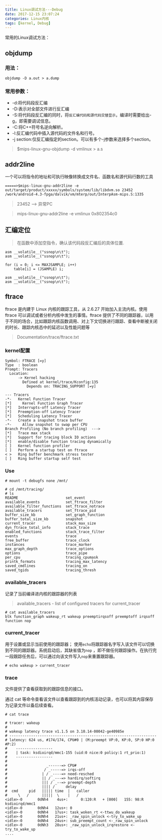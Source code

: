 ```yaml
---
title: Linux调试方法---Debug
date: 2017-12-15 23:07:24
categories: Linux内核
tags: [kernel, Debug]
---
```


常用的Linux调试方法：

<!--more-->


## objdump

### 用法：
``` shell
objdump -D a.out > a.dump
```
### 常用参数：

* -d:将代码段反汇编
* -D:表示对全部文件进行反汇编
* -S:将代码段反汇编的同时，将`反汇编代码和源代码交替显示`，编译时需要给出-g，即需要调试信息。
* -C:将C++符号名逆向解析。
* -l:反汇编代码中插入源代码的文件名和行号。
* -j section:仅反汇编指定的section。可以有多个-j参数来选择多个section。

> $mips-linux-gnu-objdump -d vmlinux > a.s

## addr2line

一个可以将指令的地址和可执行映像转换成文件名、函数名和源代码行数的工具

``` shell
=====>$mips-linux-gnu-addr2line -e out/target/product/xxxxx/symbols/system/lib/libdvm.so 23452
/work/android-4.3-fpga/dalvik/vm/mterp/out/InterpAsm-mips.S:1335
```
>23452 --> 异常PC

> mips-linux-gnu-addr2line -e vmlinux 0x802354c0

## 汇编定位

> 在函数中添加空指令，确认该代码段反汇编后的具体位置.

```
asm __volatile__("ssnop\n\t");
asm __volatile__("ssnop\n\t");

for (i = 0; i <= MAXJSAMPLE; i++)
	table[i] = (JSAMPLE) i;

asm __volatile__("ssnop\n\t");
asm __volatile__("ssnop\n\t");
```
## ftrace

ftrace 是内建于 Linux 内核的跟踪工具，从 2.6.27 开始加入主流内核。使用 ftrace 可以调试或者分析内核中发生的事情。ftrace 提供了不同的跟踪器，以用于不同的场合，比如跟踪内核函数调用、对上下文切换进行跟踪、查看中断被关闭的时长、跟踪内核态中的延迟以及性能问题等

>Documentation/trace/ftrace.txt

### kernel配置

```
Symbol: FTRACE [=y]
Type  : boolean
Prompt: Tracers
  Location:
      -> Kernel hacking
	    Defined at kernel/trace/Kconfig:135
		  Depends on: TRACING_SUPPORT [=y]

--- Tracers
-*-   Kernel Function Tracer
[*]     Kernel Function Graph Tracer
[*]   Interrupts-off Latency Tracer
[*]   Preemption-off Latency Tracer
[*]   Scheduling Latency Tracer
-*-   Create a snapshot trace buffer
-*-     Allow snapshot to swap per CPU
Branch Profiling (No branch profiling)  --->
[*]   Trace max stack
[*]   Support for tracing block IO actions
[*]   enable/disable function tracing dynamically
[ ]   Kernel function profiler
[ ]   Perform a startup test on ftrace
< >   Ring buffer benchmark stress tester
[ ]   Ring buffer startup self test
```

### Use

``` shell
# mount -t debugfs none /mnt/
```

```
# cd /mnt/tracing/
# ls
README                      set_event
available_events            set_ftrace_filter
available_filter_functions  set_ftrace_notrace
available_tracers           set_ftrace_pid
buffer_size_kb              set_graph_function
buffer_total_size_kb        snapshot
current_tracer              stack_max_size
dyn_ftrace_total_info       stack_trace
enabled_functions           stack_trace_filter
events                      trace
free_buffer                 trace_clock
instances                   trace_marker
max_graph_depth             trace_options
options                     trace_pipe
per_cpu                     tracing_cpumask
printk_formats              tracing_max_latency
saved_cmdlines              tracing_on
saved_tgids                 tracing_thresh
```

### available_tracers

记录了当前编译进内核的跟踪器的列表

>available_tracers     - list of configured tracers for current_tracer

``` shell
# cat available_tracers
blk function_graph wakeup_rt wakeup preemptirqsoff preemptoff irqsoff function nop
```

### current_tracer

用于设置或显示当前使用的跟踪器；
使用`echo`将跟踪器名字写入该文件可以切换到不同的跟踪器。系统启动后，其缺省值为`nop` ，即不做任何跟踪操作。在执行完一段跟踪任务后，可以通过向该文件写入`nop`来重置跟踪器。

``` shell
# echo wakeup > current_tracer
```

### trace

文件提供了查看获取到的跟踪信息的接口。

通过 cat 等命令查看该文件以查看跟踪到的内核活动记录，也可以将其内容保存为记录文件以备后续查看。

``` shell
# cat trace

# tracer: wakeup
#
# wakeup latency trace v1.1.5 on 3.10.14-00042-ge40985e
# --------------------------------------------------------------------
# latency: 624 us, #174/174, CPU#0 | (M:preempt VP:0, KP:0, SP:0 HP:0 #P:2)
#    -----------------
#    | task: ksdioirqd/mmc1-155 (uid:0 nice:0 policy:1 rt_prio:1)
#    -----------------
#
#                  _------=> CPU#
#                 / _-----=> irqs-off
#                | / _----=> need-resched
#                || / _---=> hardirq/softirq
#                ||| / _--=> preempt-depth
#                |||| /     delay
#  cmd     pid   ||||| time  |   caller
#     \   /      |||||  \    |   /
<idle>-0       0dNh4    4us+:      0:120:R   + [000]   155: 98:R ksdioirqd/mmc1
<idle>-0       0dNh4   12us+: 0
<idle>-0       0dNh4   17us+: task_woken_rt <-ttwu_do_wakeup
<idle>-0       0dNh4   21us+: _raw_spin_unlock <-try_to_wake_up
<idle>-0       0dNh4   24us+: sub_preempt_count <-_raw_spin_unlock
<idle>-0       0dNh3   28us+: _raw_spin_unlock_irqrestore <-try_to_wake_up
....
```
